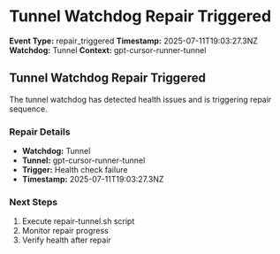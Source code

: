 # Tunnel Watchdog Repair Triggered

**Event Type:** repair_triggered
**Timestamp:** 2025-07-11T19:03:27.3NZ
**Watchdog:** Tunnel
**Context:** gpt-cursor-runner-tunnel


## Tunnel Watchdog Repair Triggered

The tunnel watchdog has detected health issues and is triggering repair sequence.

### Repair Details
- **Watchdog:** Tunnel
- **Tunnel:** gpt-cursor-runner-tunnel
- **Trigger:** Health check failure
- **Timestamp:** 2025-07-11T19:03:27.3NZ

### Next Steps
1. Execute repair-tunnel.sh script
2. Monitor repair progress
3. Verify health after repair


